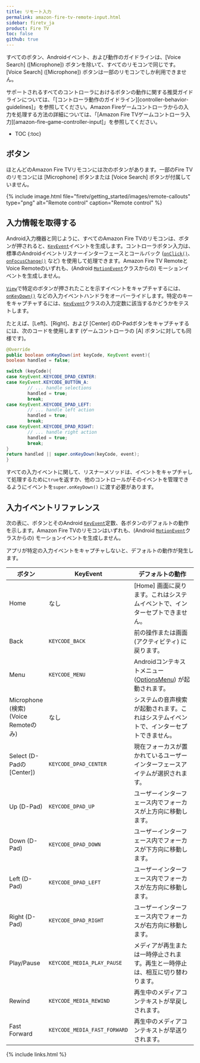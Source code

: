 ```yaml
---
title: リモート入力
permalink: amazon-fire-tv-remote-input.html
sidebar: firetv_ja
product: Fire TV
toc: false
github: true
---
```


すべてのボタン、Androidイベント、および動作のガイドラインは、[Voice Search] ([Microphone]) ボタンを除いて、すべてのリモコンで同じです。[Voice Search] ([Microphone]) ボタンは一部のリモコンでしか利用できません。

サポートされるすべてのコントローラにおけるボタンの動作に関する推奨ガイドラインについては、「[コントローラ動作のガイドライン][controller-behavior-guidelines]」を参照してください。Amazon Fireゲームコントローラからの入力を処理する方法の詳細については、「[Amazon Fire TVゲームコントローラ入力][amazon-fire-game-controller-input]」を参照してください。

* TOC
{:toc}

## ボタン

ほとんどのAmazon Fire TVリモコンには次のボタンがあります。一部のFire TVのリモコンには [Microphone] ボタンまたは [Voice Search] ボタンが付属していません。

{% include image.html file="firetv/getting_started/images/remote-callouts" type="png" alt="Remote control" caption="Remote control" %}


## 入力情報を取得する

Android入力機器と同じように、すべてのAmazon Fire TVのリモコンは、ボタンが押されると、[`KeyEvent`](http://developer.android.com/reference/android/view/KeyEvent.html)イベントを生成します。コントローラボタン入力は、標準のAndroidイベントリスナーインターフェースとコールバック ([`onClick()`](http://developer.android.com/reference/android/view/View.OnClickListener.html#onClick%28android.view.View%29)、[`onFocusChange()`](http://developer.android.com/reference/android/view/View.OnFocusChangeListener.html#onFocusChange%28android.view.View,%20boolean%29) など) を使用して処理できます。Amazon Fire TV RemoteとVoice Remoteのいずれも、(Android [`MotionEvent`](http://developer.android.com/reference/android/view/MotionEvent.html)クラスからの) モーションイベントを生成しません。

[`View`](http://developer.android.com/reference/android/view/View.html)で特定のボタンが押されたことを示すイベントをキャプチャするには、[`onKeyDown()`](http://developer.android.com/reference/android/view/View.html#onKeyDown%28int,%20android.view.KeyEvent%29) などの入力イベントハンドラをオーバーライドします。特定のキーをキャプチャするには、[`KeyEvent`](http://developer.android.com/reference/android/view/KeyEvent.html)クラスの入力定数に該当するかどうかをテストします。

たとえば、[Left]、[Right]、および [Center] のD-Padボタンをキャプチャするには、次のコードを使用します (ゲームコントローラの [A] ボタンに対しても同様です)。

```java
@Override
public boolean onKeyDown(int keyCode, KeyEvent event){
boolean handled = false;

switch (keyCode){
case KeyEvent.KEYCODE_DPAD_CENTER:
case KeyEvent.KEYCODE_BUTTON_A:
        // ... handle selections
        handled = true;
        break;
case KeyEvent.KEYCODE_DPAD_LEFT:
        // ... handle left action
        handled = true;
        break;
case KeyEvent.KEYCODE_DPAD_RIGHT:
        // ... handle right action
        handled = true;
        break;
}
return handled || super.onKeyDown(keyCode, event);
}
```

すべての入力イベントに関して、リスナーメソッドは、イベントをキャプチャして処理するために`true`を返すか、他のコントロールがそのイベントを管理できるようにイベントを`super.onKeyDown()` に渡す必要があります。

## 入力イベントリファレンス

次の表に、ボタンとそのAndroid [`KeyEvent`](http://developer.android.com/reference/android/view/KeyEvent.html)定数、各ボタンのデフォルトの動作を示します。Amazon Fire TVのリモコンはいずれも、(Android [`MotionEvent`](http://developer.android.com/reference/android/view/MotionEvent.html)クラスからの) モーションイベントを生成しません。

アプリが特定の入力イベントをキャプチャしないと、デフォルトの動作が発生します。

<table class="grid">
<colgroup>
<col width="20%" />
<col width="20%" />
<col width="60%" />
</colgroup>
  <thead>
    <tr>
      <th>ボタン</th>
      <th>KeyEvent</th>
      <th>デフォルトの動作</th>
    </tr>
  </thead>
  <tbody>
    <tr>
      <td>Home</td>
      <td>なし</td>
      <td>[Home] 画面に戻ります。これはシステムイベントで、インターセプトできません。</td>
    </tr>
    <tr>
      <td>Back</td>
      <td><code>KEYCODE_BACK</code></td>
      <td>前の操作または画面 (アクティビティ) に戻ります。</td>
    </tr>
    <tr>
      <td>Menu</td>
      <td><code>KEYCODE_MENU</code></td>
      <td>Androidコンテキストメニュー (<a href="http://developer.android.com/guide/topics/ui/menus.html#options-menu">OptionsMenu</a>) が起動されます。</td>
    </tr>
    <tr>
      <td>Microphone (検索) (Voice Remoteのみ)</td>
      <td>なし</td>
      <td>システムの音声検索が起動されます。これはシステムイベントで、インターセプトできません。</td>
    </tr>
    <tr>
      <td>Select (D-Padの [Center])</td>
      <td><code>KEYCODE_DPAD_CENTER</code></td>
      <td>現在フォーカスが置かれているユーザーインターフェースアイテムが選択されます。</td>
    </tr>
    <tr>
      <td>Up (D-Pad)</td>
      <td><code>KEYCODE_DPAD_UP</code></td>
      <td>ユーザーインターフェース内でフォーカスが上方向に移動します。</td>
    </tr>
    <tr>
      <td>Down (D-Pad)</td>
      <td><code>KEYCODE_DPAD_DOWN</code></td>
      <td>ユーザーインターフェース内でフォーカスが下方向に移動します。</td>
    </tr>
    <tr>
      <td>Left (D-Pad)</td>
      <td><code>KEYCODE_DPAD_LEFT</code></td>
      <td>ユーザーインターフェース内でフォーカスが左方向に移動します。</td>
    </tr>
    <tr>
      <td>Right (D-Pad)</td>
      <td><code>KEYCODE_DPAD_RIGHT</code></td>
      <td>ユーザーインターフェース内でフォーカスが右方向に移動します。</td>
    </tr>
    <tr>
      <td>Play/Pause</td>
      <td><code>KEYCODE_MEDIA_PLAY_PAUSE</code></td>
      <td>メディアが再生または一時停止されます。再生と一時停止は、相互に切り替わります。</td>
    </tr>
    <tr>
      <td>Rewind</td>
      <td><code>KEYCODE_MEDIA_REWIND</code></td>
      <td>再生中のメディアコンテキストが早戻しされます。</td>
    </tr>
    <tr>
      <td>Fast Forward</td>
      <td><code>KEYCODE_MEDIA_FAST_FORWARD</code></td>
      <td>再生中のメディアコンテキストが早送りされます。</td>
    </tr>
  </tbody>
</table>

{% include links.html %}
